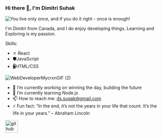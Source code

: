 
### Hi there 👋, I'm Dimitri Suhak
![You live only once, and if you do it right - once is enough!](https://user-images.githubusercontent.com/86453739/194730750-c645bb20-6fcc-460a-bc85-20f9596022e4.png)

I'm Dimitri from Canada, and I do enjoy developing things. Learning and Exploring is my passion. 

Skills:
* ⚛️ React
* 🛡️JavaScript
* 🖥️HTML/CSS

![WebDeveloperMycrxnGIF (2)](https://user-images.githubusercontent.com/86453739/194730991-181063f0-856e-4400-9882-355f36d70631.gif)



- 🔭 I’m currently working on winning the day, building the future 
- 🌱 I’m currently learning Node.js 
- 📫 How to reach me: ds.sugak@gmail.com 
- ⚡ Fun fact: “In the end, it’s not the years in your life that count. It’s the life in your years.” – Abraham Lincoln 


[<img src='https://cdn.jsdelivr.net/npm/simple-icons@3.0.1/icons/github.svg' alt='github' height='40'>](https://github.com/dimaniagara)  


